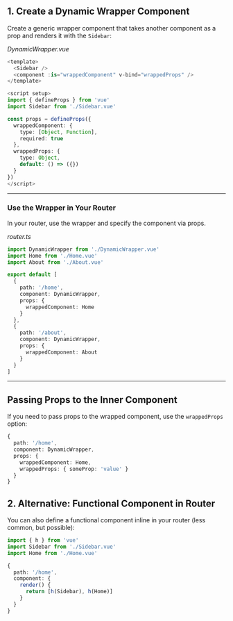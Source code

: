 
## 1. Create a Dynamic Wrapper Component

Create a generic wrapper component that takes another component as a prop and renders it with the `Sidebar`:

*DynamicWrapper.vue*

```ts
<template>
  <Sidebar />
  <component :is="wrappedComponent" v-bind="wrappedProps" />
</template>

<script setup>
import { defineProps } from 'vue'
import Sidebar from './Sidebar.vue'

const props = defineProps({
  wrappedComponent: {
    type: [Object, Function],
    required: true
  },
  wrappedProps: {
    type: Object,
    default: () => ({})
  }
})
</script>
```

---

### Use the Wrapper in Your Router

In your router, use the wrapper and specify the component via props.

*router.ts*

```ts
import DynamicWrapper from './DynamicWrapper.vue'
import Home from './Home.vue'
import About from './About.vue'

export default [
  {
    path: '/home',
    component: DynamicWrapper,
    props: {
      wrappedComponent: Home
    }
  },
  {
    path: '/about',
    component: DynamicWrapper,
    props: {
      wrappedComponent: About
    }
  }
]
```

---

## Passing Props to the Inner Component

If you need to pass props to the wrapped component, use the `wrappedProps` option:

```ts
{
  path: '/home',
  component: DynamicWrapper,
  props: {
    wrappedComponent: Home,
    wrappedProps: { someProp: 'value' }
  }
}
```

## 2. Alternative: Functional Component in Router

You can also define a functional component inline in your router (less common, but possible):

```ts
import { h } from 'vue'
import Sidebar from './Sidebar.vue'
import Home from './Home.vue'

{
  path: '/home',
  component: {
    render() {
      return [h(Sidebar), h(Home)]
    }
  }
}
```
